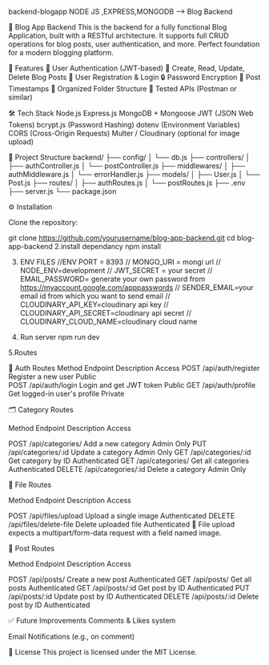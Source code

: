 backend-blogapp
NODE JS ,EXPRESS,MONGODB --> Blog Backend

📝 Blog App Backend
This is the backend for a fully functional Blog Application, built with a RESTful architecture. It supports full CRUD operations for blog posts, user authentication, and more. Perfect foundation for a modern blogging platform.

🚀 Features
🔐 User Authentication (JWT-based)
🧾 Create, Read, Update, Delete Blog Posts
👤 User Registration & Login
🔒 Password Encryption
📅 Post Timestamps
📂 Organized Folder Structure
🧪 Tested APIs (Postman or similar)


🛠️ Tech Stack
Node.js
Express.js
MongoDB + Mongoose
JWT (JSON Web Tokens)
bcrypt.js (Password Hashing)
dotenv (Environment Variables)
CORS (Cross-Origin Requests)
Multer / Cloudinary (optional for image upload)



📂 Project Structure
backend/ 
├── config/ 
│ └── db.js 
├── controllers/ 
│ ├── authController.js 
│ └── postController.js 
├── middlewares/ 
│ ├── authMiddleware.js 
│ └── errorHandler.js 
├── models/ 
│ ├── User.js 
│ └── Post.js 
├── routes/ 
│ ├── authRoutes.js 
│ └── postRoutes.js 
├── .env 
├── server.js 
└── package.json



⚙️ Installation

Clone the repository:

git clone https://github.com/yourusername/blog-app-backend.git cd blog-app-backend 2.install dependancy npm install

3. ENV FILES
//ENV PORT = 8393 
// MONGO_URI = mongi url
// NODE_ENV=development
// JWT_SECRET = your secret
// EMAIL_PASSWORD= generate your own password from https://myaccount.google.com/apppasswords
// SENDER_EMAIL=your email id from which you want to send email
// CLOUDINARY_API_KEY=cloudinary api key
// CLOUDINARY_API_SECRET=cloudinary api secret
// CLOUDINARY_CLOUD_NAME=cloudinary cloud name

4. Run server
  npm run dev


5.Routes

🔐 Auth Routes
  Method Endpoint Description Access
  POST /api/auth/register Register a new user Public  
  POST /api/auth/login Login and get JWT token Public
  GET /api/auth/profile Get logged-in user's profile Private


🗂️ Category Routes

Method Endpoint Description Access

POST /api/categories/ Add a new category Admin Only PUT /api/categories/:id Update a category Admin Only GET /api/categories/:id Get category by ID Authenticated GET /api/categories/ Get all categories Authenticated DELETE /api/categories/:id Delete a category Admin Only



📁 File Routes

Method Endpoint Description Access

POST /api/files/upload Upload a single image Authenticated DELETE /api/files/delete-file Delete uploaded file Authenticated 🔸 File upload expects a multipart/form-data request with a field named image.

📝 Post Routes

Method Endpoint Description Access

POST /api/posts/ Create a new post Authenticated 
GET /api/posts/ Get all posts Authenticated 
GET /api/posts/:id Get post by ID Authenticated 
PUT /api/posts/:id Update post by ID Authenticated 
DELETE /api/posts/:id Delete post by ID Authenticated

✅ Future Improvements Comments & Likes system

Email Notifications (e.g., on comment)

📑 License This project is licensed under the MIT License.
